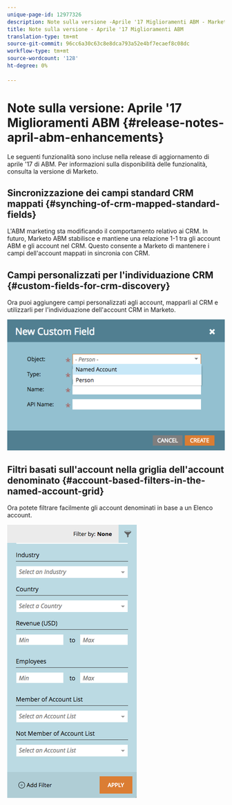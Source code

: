 ```yaml
---
unique-page-id: 12977326
description: Note sulla versione -Aprile '17 Miglioramenti ABM - Marketo Docs - Documentazione del prodotto
title: Note sulla versione - Aprile '17 Miglioramenti ABM
translation-type: tm+mt
source-git-commit: 96cc6a30c63c8e8dca793a52e4bf7ecaef8c08dc
workflow-type: tm+mt
source-wordcount: '128'
ht-degree: 0%

---
```



# Note sulla versione: Aprile &#39;17 Miglioramenti ABM {#release-notes-april-abm-enhancements}

Le seguenti funzionalità sono incluse nella release di aggiornamento di aprile &#39;17 di ABM. Per informazioni sulla disponibilità delle funzionalità, consulta la versione di Marketo.

## Sincronizzazione dei campi standard CRM mappati {#synching-of-crm-mapped-standard-fields}

L&#39;ABM marketing sta modificando il comportamento relativo ai CRM. In futuro, Marketo ABM stabilisce e mantiene una relazione 1-1 tra gli account ABM e gli account nel CRM. Questo consente a Marketo di mantenere i campi dell&#39;account mappati in sincronia con CRM.

## Campi personalizzati per l&#39;individuazione CRM {#custom-fields-for-crm-discovery}

Ora puoi aggiungere campi personalizzati agli account, mapparli al CRM e utilizzarli per l&#39;individuazione dell&#39;account CRM in Marketo.

![](assets/new-custom-field.png)

## Filtri basati sull&#39;account nella griglia dell&#39;account denominato {#account-based-filters-in-the-named-account-grid}

Ora potete filtrare facilmente gli account denominati in base a un Elenco account.

![](assets/named-account-filters.png)


